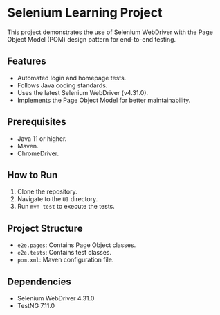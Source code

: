 # Selenium Learning Project

This project demonstrates the use of Selenium WebDriver with the Page Object Model (POM) design pattern for end-to-end testing.

## Features
- Automated login and homepage tests.
- Follows Java coding standards.
- Uses the latest Selenium WebDriver (v4.31.0).
- Implements the Page Object Model for better maintainability.

## Prerequisites
- Java 11 or higher.
- Maven.
- ChromeDriver.

## How to Run
1. Clone the repository.
2. Navigate to the `UI` directory.
3. Run `mvn test` to execute the tests.

## Project Structure
- `e2e.pages`: Contains Page Object classes.
- `e2e.tests`: Contains test classes.
- `pom.xml`: Maven configuration file.

## Dependencies
- Selenium WebDriver 4.31.0
- TestNG 7.11.0
